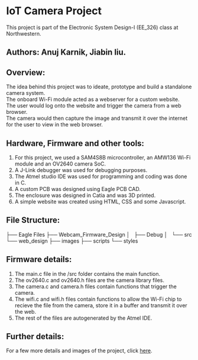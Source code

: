 # IoT Camera Project
This project is part of the Electronic System Design-I (EE_326) class at Northwestern.<br>
## Authors: Anuj Karnik, Jiabin liu.

## Overview: 
The idea behind this project was to ideate, prototype and build a standalone camera system.<br>
The onboard Wi-Fi module acted as a webserver for a custom website.<br>
The user would log onto the website and trigger the camera from a web browser.<br>
The camera would then capture the image and transmit it over the internet for the user to view in the web browser.

## Hardware, Firmware and other tools:
1. For this project, we used a SAM4S8B microcontroller, an AMW136 Wi-Fi module and an OV2640 camera SoC. <br>
2. A J-Link debugger was used for debugging purposes.<br>
3. The Atmel studio IDE was used for programming and coding was done in C.<br>
4. A custom PCB was designed using Eagle PCB CAD.<br>
5. The enclosure was designed in Catia and was 3D printed.
6. A simple website was created using HTML, CSS and some Javascript.

## File Structure:
├── Eagle Files
├── Webcam_Firmware_Design
│   ├── Debug
│   └── src
└── web_design
    ├── images
    ├── scripts
    └── styles

## Firmware details:
1. The main.c file in the /src folder contains the main function.
2. The ov2640.c and ov2640.h files are the camera library files.
3. The camera.c and camera.h files contain functions that trigger the camera.
4. The wifi.c and wifi.h files contain functions to allow the Wi-Fi chip to recieve the file from the camera, store it in a buffer and transmit it over the web.
5. The rest of the files are autogenerated by the Atmel IDE.

## Further details:
For a few more details and images of the project, click [here](https://sites.google.com/u.northwestern.edu/anuj-karnik/projects/iot-camera?authuser=0).
